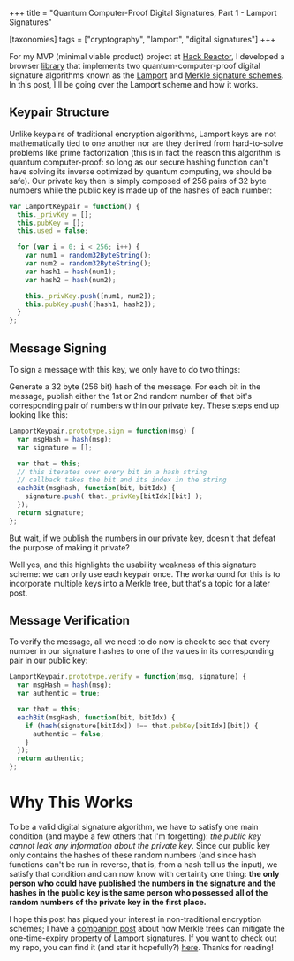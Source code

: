 +++
title = "Quantum Computer-Proof Digital Signatures, Part 1 - Lamport Signatures"

[taxonomies]
tags = ["cryptography", "lamport", "digital signatures"]
+++

For my MVP (minimal viable product) project at [Hack Reactor](http://hackreactor.com), I developed a browser [library](https://github.com/sunny-g/lamport-merkle.js) that implements two quantum-computer-proof digital signature algorithms known as the [Lamport](https://en.wikipedia.org/wiki/Lamport_signature) and [Merkle signature schemes](https://en.wikipedia.org/wiki/Merkle_signature_scheme). In this post, I'll be going over the Lamport scheme and how it works.

## Keypair Structure

Unlike keypairs of traditional encryption algorithms, Lamport keys are not mathematically tied to one another nor are they derived from hard-to-solve problems like prime factorization (this is in fact the reason this algorithm is quantum computer-proof: so long as our secure hashing function can't have solving its inverse optimized by quantum computing, we should be safe). Our private key then is simply composed of 256 pairs of 32 byte numbers while the public key is made up of the hashes of each number:

```js
var LamportKeypair = function() {
  this._privKey = [];
  this.pubKey = [];
  this.used = false;

  for (var i = 0; i < 256; i++) {
    var num1 = random32ByteString();
    var num2 = random32ByteString();
    var hash1 = hash(num1);
    var hash2 = hash(num2);

    this._privKey.push([num1, num2]);
    this.pubKey.push([hash1, hash2]);
  }
};
```

## Message Signing

To sign a message with this key, we only have to do two things:

Generate a 32 byte (256 bit) hash of the message.
For each bit in the message, publish either the 1st or 2nd random number of that bit's corresponding pair of numbers within our private key.
These steps end up looking like this:

```js
LamportKeypair.prototype.sign = function(msg) {
  var msgHash = hash(msg);
  var signature = [];

  var that = this;
  // this iterates over every bit in a hash string
  // callback takes the bit and its index in the string
  eachBit(msgHash, function(bit, bitIdx) {
    signature.push( that._privKey[bitIdx][bit] );
  });
  return signature;
};
```

But wait, if we publish the numbers in our private key, doesn't that defeat the purpose of making it private?

Well yes, and this highlights the usability weakness of this signature scheme: we can only use each keypair once. The workaround for this is to incorporate multiple keys into a Merkle tree, but that's a topic for a later post.

## Message Verification

To verify the message, all we need to do now is check to see that every number in our signature hashes to one of the values in its corresponding pair in our public key:

```js
LamportKeypair.prototype.verify = function(msg, signature) {
  var msgHash = hash(msg);
  var authentic = true;

  var that = this;
  eachBit(msgHash, function(bit, bitIdx) {
    if (hash(signature[bitIdx]) !== that.pubKey[bitIdx][bit]) {
      authentic = false;
    }
  });
  return authentic;
};
```

# Why This Works

To be a valid digital signature algorithm, we have to satisfy one main condition (and maybe a few others that I'm forgetting): *the public key cannot leak any information about the private key*. Since our public key only contains the hashes of these random numbers (and since hash functions can't be run in reverse, that is, from a hash tell us the input), we satisfy that condition and can now know with certainty one thing: **the only person who could have published the numbers in the signature and the hashes in the public key is the same person who possessed all of the random numbers of the private key in the first place.**

I hope this post has piqued your interest in non-traditional encryption schemes; I have a [companion post](@/blog/2014-12-13-merkle-signatures.md) about how Merkle trees can mitigate the one-time-expiry property of Lamport signatures. If you want to check out my repo, you can find it (and star it hopefully?) [here](https://github.com/sunny-g/lamport-merkle.js). Thanks for reading!
